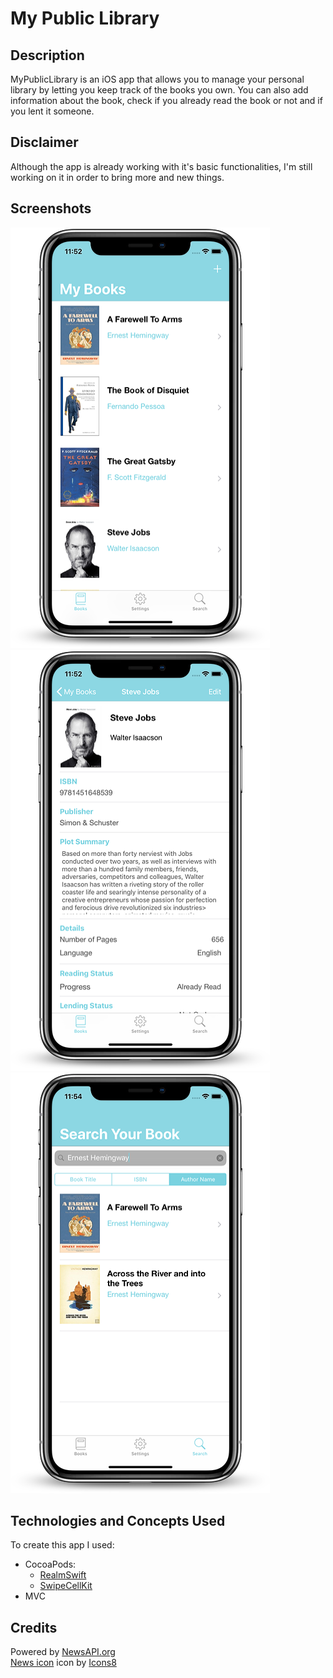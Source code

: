 # My Public Library

## Description
MyPublicLibrary is an iOS app that allows you to manage your personal library by letting you keep track of the books you own. You can also add information about the book, check if you already read the book or not and if you lent it someone. 

## Disclaimer
Although the app is already working with it's basic functionalities, I'm still working on it in order to bring more and new things.  

## Screenshots
![firstScreenShot](https://github.com/DavidRFerreira/MyPersonalLibrary_iOSApp/blob/master/Screenshots/screen1.png) ![secondScreenShot](https://github.com/DavidRFerreira/MyPersonalLibrary_iOSApp/blob/master/Screenshots/screen2.png)
![thirdScreenShot](https://github.com/DavidRFerreira/MyPersonalLibrary_iOSApp/blob/master/Screenshots/screen3.png)


## Technologies and Concepts Used
To create this app I used: 
- CocoaPods: 
  - [RealmSwift](https://cocoapods.org/pods/RealmSwift)
  - [SwipeCellKit](https://cocoapods.org/pods/SwipeCellKit)
- MVC

## Credits
Powered by [NewsAPI.org](https://newsapi.org/)<br />
[News icon](https://icons8.com/icons/set/news) icon by [Icons8](https://icons8.com/)<br />
